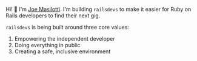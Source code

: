 Hi! 👋 I'm [Joe Masilotti](https://masilotti.com). I'm building `railsdevs` to make it easier for Ruby on Rails developers to find their next gig.

`railsdevs` is being built around three core values:

1. Empowering the independent developer
1. Doing everything in public
1. Creating a safe, inclusive environment
